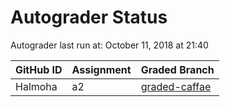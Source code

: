 # Autograder Status
Autograder last run at: October 11, 2018 at 21:40

| GitHub ID | Assignment | Graded Branch |
|-----------|------------|---------------|
| Halmoha | a2 | [graded-caffae](https://github.com/Fall2018COMP401-001/a2-Halmoha/tree/graded-caffae) | 
